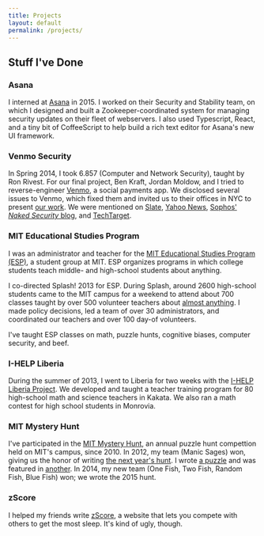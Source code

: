 ```yaml
---
title: Projects
layout: default
permalink: /projects/
---
```


## Stuff I've Done ##

### Asana ###

I interned at [Asana](https://asana.com) in 2015. I worked on their
Security and Stability team, on which I designed and built a
Zookeeper-coordinated system for managing security updates on their
fleet of webservers. I also used Typescript, React, and a tiny bit of
CoffeeScript to help build a rich text editor for Asana's new UI
framework.

### Venmo Security ###

In Spring 2014, I took 6.857 (Computer and Network Security), taught
by Ron Rivest. For our final project, Ben Kraft, Jordan Moldow, and I
tried to reverse-engineer [Venmo](https://venmo.com), a social
payments app.  We disclosed several issues to Venmo, which fixed them
and invited us to their offices in NYC to present [our
work](/files/venmo.pdf). We were mentioned on
[Slate](http://www.slate.com/articles/technology/safety_net/2015/02/venmo_security_it_s_not_as_strong_as_the_company_wants_you_to_think.html),
[Yahoo
News](https://www.yahoo.com/tech/s/5-ways-to-yourself-using-mobile-payment-apps-like-venmo-185310508.html),
[Sophos' *Naked Security*
blog](https://nakedsecurity.sophos.com/2015/03/03/venmo-mobile-payment-service-under-fire-for-security-carelessness/),
and
[TechTarget](http://searchsecurity.techtarget.com/news/2240242041/Venmo-struggles-put-spotlight-on-mobile-payment-security).

### MIT Educational Studies Program ###

I was an administrator and teacher for the [MIT Educational Studies
Program (ESP)](http://esp.mit.edu), a student group at MIT. ESP
organizes programs in which college students teach middle- and
high-school students about anything.

I co-directed Splash! 2013 for ESP. During Splash, around 2600
high-school students came to the MIT campus for a weekend to attend
about 700 classes taught by over 500 volunteer teachers about [almost
anything](https://esp.mit.edu/learn/Splash/2013/catalog). I made
policy decisions, led a team of over 30 administrators, and
coordinated our teachers and over 100 day-of volunteers.

I've taught ESP classes on math, puzzle hunts, cognitive biases,
computer security, and beef.

### I-HELP Liberia ###

During the summer of 2013, I went to Liberia
for two weeks with the [I-HELP Liberia
Project](http://ihelpliberia.org). We developed and taught a teacher
training program for 80 high-school math and science teachers in
Kakata. We also ran a math contest for high school students in
Monrovia.

### MIT Mystery Hunt ###

I've participated in the [MIT Mystery
Hunt](http://web.mit.edu/puzzle/www/), an annual puzzle hunt
compettion held on MIT's campus, since 2010. In 2012, my team (Manic
Sages) won, giving us the honor of writing [the next year's
hunt](http://web.mit.edu/puzzle/www/2013/). I wrote [a
puzzle](http://web.mit.edu/puzzle/www/2013/coinheist.com/feynman/funny_story/)
and was featured in
[another](http://web.mit.edu/puzzle/www/2013/coinheist.com/feynman/cambridge_waldo/). In
2014, my new team (One Fish, Two Fish, Random Fish, Blue Fish) won; we
wrote the 2015 hunt.

### zScore ###
I helped my friends write
[zScore](https://zscore.benkraft.org), a website that lets you compete with
others to get the most sleep. It's kind of ugly, though.
